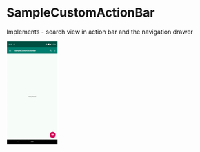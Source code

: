 # SampleCustomActionBar
Implements - search view in action bar and the navigation drawer

![GIF](https://github.com/HoNKoT/ImageRepo/blob/master/gif/SampleCustomActionBar.gif?raw=true "Sample")
